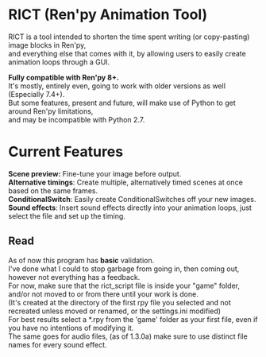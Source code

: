 # RICT (Ren'py Animation Tool)
RICT is a tool intended to shorten the time spent writing (or copy-pasting) image blocks in Ren'py,</br>
and everything else that comes with it, by allowing users to easily create animation loops through a GUI.</br>

<strong>Fully compatible with Ren'py 8+.</br></strong>
It's mostly, entirely even, going to work with older versions as well (Especially 7.4+).</br>
But some features, present and future, will make use of Python to get around Ren'py limitations,</br>
and may be incompatible with Python 2.7.

# Current Features
  
  <strong>Scene preview:</strong> Fine-tune your image before output.<br>
  <strong>Alternative timings</strong>: Create multiple, alternatively timed scenes at once based on the same frames.<br>
  <strong>ConditionalSwitch</strong>: Easily create ConditionalSwitches off your new images.<br>
  <strong>Sound effects</strong>: Insert sound effects directly into your animation loops, just select the file and set up the timing.</br>

## Read

  As of now this program has <strong>basic</strong> validation.</br>
  I've done what I could to stop garbage from going in, then coming out, however not everything has a feedback.</br>
  For now, make sure that the rict_script file is inside your "game" folder, and/or not moved to or from there until your work is done.</br>
  (It's created at the directory of the first rpy file you selected and not recreated unless moved or renamed, or the settings.ini modified)</br>
  For best results select a *.rpy from the 'game' folder as your first file, even if you have no intentions of modifying it.</br>
  The same goes for audio files, (as of 1.3.0a) make sure to use distinct file names for every sound effect.</br>
